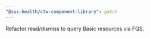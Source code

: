 ```yaml
---
"@zus-health/ctw-component-library": patch
---
```


Refactor read/dismiss to query Basic resources via FQS.
